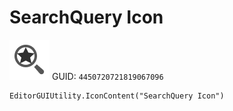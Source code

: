 # SearchQuery Icon
![](/img/SearchQuery%20Icon.png)
GUID: `4450720721819067096`
```
EditorGUIUtility.IconContent("SearchQuery Icon")
```
